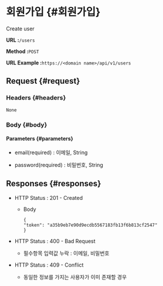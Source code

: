 # 회원가입 {#회원가입}

Create user

**URL :**`/users`

**Method :**`POST`

**URL Example :**`https://<domain name>/api/v1/users`

## Request {#request}

### Headers {#headers}

`None`

### Body {#body}

#### Parameters {#parameters}

* email\(required\) : 이메일, String

* password\(required\) : 비밀번호, String

## Responses {#responses}

* HTTP Status : 201 - Created

  * Body

    ```
    {
    "token": "a35b9eb7e90d9ecdb5567183fb13f6b813cf2547"
    }
    ```

* HTTP Status : 400 - Bad Request

  * 필수항목 입력값 누락 : 이메일, 비밀번호

* HTTP Status : 409 - Conflict

  * 동일한 정보를 가지는 사용자가 이미 존재할 경우



